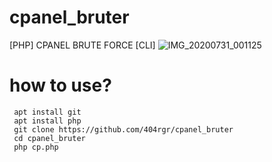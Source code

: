 # cpanel_bruter
[PHP] CPANEL BRUTE FORCE [CLI]
![IMG_20200731_001125](https://user-images.githubusercontent.com/43511729/89030577-f3dbb100-d35a-11ea-8200-a029541d80be.jpg)

# how to use?
     apt install git
     apt install php
     git clone https://github.com/404rgr/cpanel_bruter
     cd cpanel_bruter
     php cp.php
